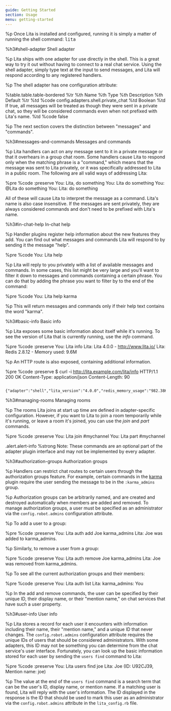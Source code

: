 ```yaml
---
guide: Getting Started
section: Usage
menu: getting-started
---
```


%p Once Lita is installed and configured, running it is simply a matter of running the shell command: <kbd>lita</kbd>

%h3#shell-adapter Shell adapter

%p Lita ships with one adapter for use directly in the shell. This is a great way to try it out without having to connect to a real chat service. Using the shell adapter, simply type text at the input to send messages, and Lita will respond according to any registered handlers.

%p The shell adapter has one configuration attribute:

%table.table.table-bordered
  %tr
    %th Name
    %th Type
    %th Description
    %th Default
  %tr
    %td
      %code config.adapters.shell.private_chat
    %td Boolean
    %td If true, all messages will be treated as though they were sent in a private chat, so they will be considered commands even when not prefixed with Lita's name.
    %td
      %code false

%p The next section covers the distinction between "messages" and "commands".

%h3#messages-and-commands Messages and commands

%p Lita handlers can act on any message sent to it in a private message or that it overhears in a group chat room. Some handlers cause Lita to respond only when the matching phrase is a "command," which means that the message was sent to Lita privately, or it was specifically addressed to Lita in a public room. The following are all valid ways of addressing Lita:

%pre
  %code
    :preserve
      You: Lita, do something
      You: Lita do something
      You: @Lita do something
      You: Lita: do something

All of these will cause Lita to interpret the message as a command. Lita's name is also case insensitive. If the messages are sent privately, they are always considered commands and don't need to be prefixed with Lita's name.

%h3#in-chat-help In-chat help

%p Handler plugins register help information about the new features they add. You can find out what messages and commands Lita will respond to by sending it the message "help".

%pre
  %code You: Lita help

%p Lita will reply to you privately with a list of available messages and commands. In some cases, this list might be very large and you'll want to filter it down to messages and commands containing a certain phrase. You can do that by adding the phrase you want to filter by to the end of the command:

%pre
  %code You: Lita help karma

%p This will return messages and commands only if their help text contains the word "karma".

%h3#basic-info Basic info

%p Lita exposes some basic information about itself while it's running. To see the version of Lita that is currently running, use the <i>info</i> command.

%pre
  %code
    :preserve
      You: Lita info
      Lita: Lita 4.0.0 - http://www.lita.io/
      Lita: Redis 2.8.12 - Memory used: 9.6M

%p An HTTP route is also exposed, containing additional information.

%pre
  %code
    :preserve
      $ curl -i http://lita.example.com/lita/info
      HTTP/1.1 200 OK
      Content-Type: application/json
      Content-Length: 90

      {"adapter":"shell","lita_version":"4.0.0","redis_memory_usage":"982.38K","redis_version":"2.8.17","robot_mention_name":"Lita","robot_name":"Lita"}

%h3#managing-rooms Managing rooms

%p The rooms Lita joins at start up time are defined in adapter-specific configuration. However, if you want to Lita to join a room temporarily while it's running, or leave a room it's joined, you can use the <i>join</i> and <i>part</i> commands.

%pre
  %code
    :preserve
      You: Lita join #mychannel
      You: Lita part #mychannel

.alert.alert-info
  %strong Note:
  These commands are an optional part of the adapter plugin interface and may not be implemented by every adapter.

%h3#authorization-groups Authorization groups

%p Handlers can restrict chat routes to certain users through the authorization groups feature. For example, certain commands in the <a href="https://github.com/jimmycuadra/lita-karma">karma</a> plugin require the user sending the message to be in the <code>:karma_admins</code> group.

%p Authorization groups can be arbitrarily named, and are created and destroyed automatically when members are added and removed. To manage authorization groups, a user must be specified as an administrator via the <code>config.robot.admins</code> configuration attribute.

%p To add a user to a group:

%pre
  %code
    :preserve
       You: Lita auth add Joe karma_admins
      Lita: Joe was added to karma_admins.

%p Similarly, to remove a user from a group:

%pre
  %code
    :preserve
       You: Lita auth remove Joe karma_admins
      Lita: Joe was removed from karma_admins.

%p To see all the current authorization groups and their members:

%pre
  %code
    :preserve
       You: Lita auth list
      Lita: karma_admins: You

%p In the add and remove commands, the user can be specified by their unique ID, their display name, or their "mention name," on chat services that have such a user property.

%h3#user-info User info

%p Lita stores a record for each user it encounters with information including their name, their "mention name," and a unique ID that never changes. The <code>config.robot.admins</code> configuration attribute requires the unique IDs of users that should be considered administrators. With some adapters, this ID may not be something you can determine from the chat service's user interface. Fortunately, you can look up the basic information stored for each user by sending the <code>users find</code> command to Lita:

%pre
  %code
    :preserve
      You: Lita users find joe
      Lita: Joe (ID: U92CJ39, Mention name: joe)

%p The value at the end of the <code>users find</code> command is a search term that can be the user's ID, display name, or mention name. If a matching user is found, Lita will reply with the user's information. The ID displayed in the response is the ID that should be used to mark this user as an administrator via the <code>config.robot.admins</code> attribute in the <code>lita_config.rb</code> file.
